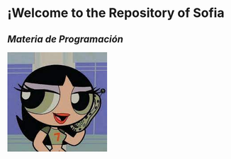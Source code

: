 
# ¡Welcome to the Repository of Sofia
## ***Materia de Programación***

![Imagen](/imagenes/descarga.jpeg)


